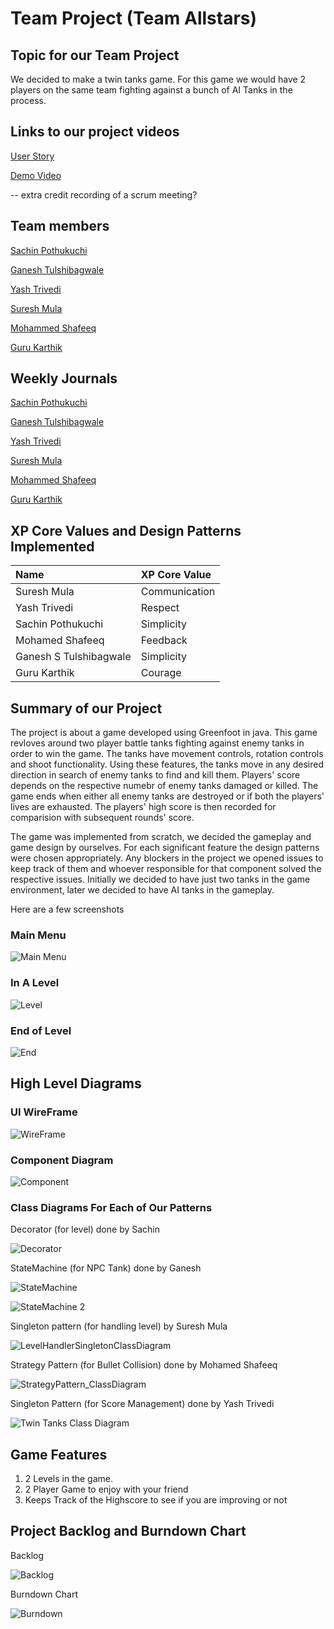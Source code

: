 # Team Project (Team Allstars)

## Topic for our Team Project

We decided to make a twin tanks game. For this game we would have 2 players on the same team fighting against a bunch of AI Tanks in the process.

## Links to our project videos

[User Story](https://www.youtube.com/watch?v=2xU98zj05_I)

[Demo Video](https://youtu.be/0U_06Ww5UJA)

-- extra credit recording of a scrum meeting?

## Team members

[Sachin Pothukuchi](https://github.com/raspuchin)

[Ganesh Tulshibagwale](https://github.com/Ganesh-S-Tulshibagwale)

[Yash Trivedi](https://github.com/yashtrivedi2503)

[Suresh Mula](https://github.com/suresh-mula)

[Mohammed Shafeeq](https://github.com/MdShafeeqU)

[Guru Karthik](https://github.com/gkarthik2)

## Weekly Journals

[Sachin Pothukuchi](https://github.com/nguyensjsu/fa21-202-team-allstars/blob/main/weekly%20journals/Sachin%20Pothukuchi.md)

[Ganesh Tulshibagwale](https://github.com/nguyensjsu/fa21-202-team-allstars/blob/main/weekly%20journals/Ganesh%20Tulshibagwale.md)

[Yash Trivedi](https://github.com/nguyensjsu/fa21-202-team-allstars/blob/main/weekly%20journals/Yash%20Trivedi.md)

[Suresh Mula](https://github.com/nguyensjsu/fa21-202-team-allstars/blob/main/weekly%20journals/Suresh%20Mula.md)

[Mohammed Shafeeq](https://github.com/nguyensjsu/fa21-202-team-allstars/blob/main/weekly%20journals/Mohamed%20Shafeeq.md)

[Guru Karthik](https://github.com/nguyensjsu/fa21-202-team-allstars/blob/main/weekly%20journals/Guru%20Karthik.md)

## XP Core Values and Design Patterns Implemented
| Name                  | XP Core Value |
| :---                  | :---          |
| Suresh Mula           | Communication |
| Yash Trivedi          | Respect       |
| Sachin Pothukuchi     | Simplicity    |
| Mohamed Shafeeq       | Feedback      |
| Ganesh S Tulshibagwale| Simplicity    |
| Guru Karthik          | Courage       |

## Summary of our Project
The project is about a game developed using Greenfoot in java. This game revloves around two player battle tanks fighting against enemy tanks in order to win the game. The tanks have movement controls, rotation controls and shoot functionality. Using these features, the tanks move in any desired direction in search of enemy tanks to find and kill them. Players'  score depends on the respective numebr of enemy tanks damaged or killed. The game ends when either all enemy tanks are destroyed or if both the players' lives are exhausted. The players' high score is then recorded for comparision with subsequent rounds' score.

The game was implemented from scratch, we decided the gameplay and game design by ourselves. For each significant feature the design patterns were chosen appropriately. Any blockers in the project we opened issues to keep track of them and whoever responsible for that component solved the respective issues. Initially we decided to have just two tanks in the game environment, later we decided to have AI tanks in the gameplay. 

Here are a few screenshots

### Main Menu

![Main Menu](https://github.com/nguyensjsu/fa21-202-team-allstars/blob/main/images/mainPage.png?raw=true)


### In A Level

![Level](https://github.com/nguyensjsu/fa21-202-team-allstars/blob/main/images/inALevel.png?raw=true)


### End of Level


![End](https://github.com/nguyensjsu/fa21-202-team-allstars/blob/main/images/EndLevel.png?raw=true)


## High Level Diagrams

### UI WireFrame

![WireFrame](https://github.com/nguyensjsu/fa21-202-team-allstars/blob/main/images/UI%20Wireframe%20Final.png?raw=true)


### Component Diagram

![Component](https://github.com/nguyensjsu/fa21-202-team-allstars/blob/main/images/Component%20Diagram.jpeg?raw=true)



### Class Diagrams For Each of Our Patterns


Decorator (for level) done by Sachin

![Decorator](https://github.com/nguyensjsu/fa21-202-team-allstars/blob/main/images/Class%20Diagram%20Decorator.jpg?raw=true)


StateMachine (for NPC Tank) done by Ganesh

![StateMachine](https://github.com/nguyensjsu/fa21-202-team-allstars/blob/main/images/NPCTankStateTransitionChart.png?raw=true)

![StateMachine 2](https://github.com/nguyensjsu/fa21-202-team-allstars/blob/main/images/ClassDiagramTankBrain.png?raw=true)

Singleton pattern (for handling level) by Suresh Mula

![LevelHandlerSingletonClassDiagram](https://user-images.githubusercontent.com/89316778/144699945-7925aaa8-6b72-45a2-9780-6f12800abf7c.png)

Strategy Pattern (for Bullet Collision) done by Mohamed Shafeeq

![StrategyPattern_ClassDiagram](https://user-images.githubusercontent.com/89361239/144702744-8726ab1f-6003-4812-8e1c-c8edee8adcc6.png)

Singleton Pattern (for Score Management) done by Yash Trivedi

![Twin Tanks Class Diagram](https://user-images.githubusercontent.com/89321789/144721842-fc4b4416-0c23-4784-b412-16f7c8253426.png)



## Game Features

1. 2 Levels in the game.
2. 2 Player Game to enjoy with your friend
3. Keeps Track of the Highscore to see if you are improving or not




## Project Backlog and Burndown Chart

Backlog

![Backlog](https://github.com/nguyensjsu/fa21-202-team-allstars/blob/main/images/Sprint%20log.png?raw=true)


Burndown Chart

![Burndown](https://github.com/nguyensjsu/fa21-202-team-allstars/blob/main/images/Burndown%20Chart.png?raw=true)
